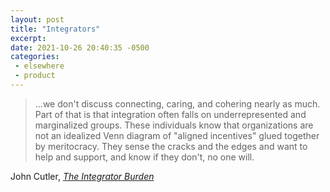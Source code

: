 ```yaml
---
layout: post
title: "Integrators"
excerpt: 
date: 2021-10-26 20:40:35 -0500
categories: 
 - elsewhere
 - product
---
```


> ...we don't discuss connecting, caring, and cohering nearly as much. Part of that is that integration often falls on underrepresented and marginalized groups. These individuals know that organizations are not an idealized Venn diagram of "aligned incentives" glued together by meritocracy. They sense the cracks and the edges and want to help and support, and know if they don't, no one will.

John Cutler, _[The Integrator Burden](https://cutlefish.substack.com/p/tmb-4252-the-integrator-burden)_
